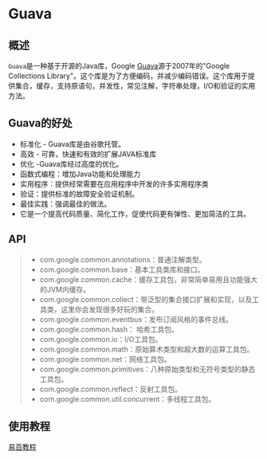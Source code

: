 # Guava

## 概述

`Guava`是一种基于开源的Java库，Google [Guava](https://so.csdn.net/so/search?q=Guava&spm=1001.2101.3001.7020)源于2007年的"Google Collections Library"。这个库是为了方便编码，并减少编码错误。这个库用于提供集合，缓存，支持原语句，并发性，常见注解，字符串处理，I/O和验证的实用方法。

## Guava的好处

+ 标准化 - Guava库是由谷歌托管。
+ 高效 - 可靠，快速和有效的扩展JAVA标准库
+ 优化 -Guava库经过高度的优化。
+ 函数式编程：增加Java功能和处理能力
+ 实用程序：提供经常需要在应用程序中开发的许多实用程序类
+ 验证：提供标准的故障安全验证机制。
+ 最佳实践：强调最佳的做法。
+ 它是一个提高代码质量、简化工作，促使代码更有弹性、更加简洁的工具。

## API

> + com.google.common.annotations：普通注解类型。
> + com.google.common.base：基本工具类库和接口。
> + com.google.common.cache：缓存工具包，非常简单易用且功能强大的JVM内缓存。
> + com.google.common.collect：带泛型的集合接口扩展和实现，以及工具类，这里你会发现很多好玩的集合。
> + com.google.common.eventbus：发布订阅风格的事件总线。
> + com.google.common.hash： 哈希工具包。
> + com.google.common.io：I/O工具包。
> + com.google.common.math：原始算术类型和超大数的运算工具包。
> + com.google.common.net：网络工具包。
> + com.google.common.primitives：八种原始类型和无符号类型的静态工具包。
> + com.google.common.reflect：反射工具包。
> + com.google.common.util.concurrent：多线程工具包。

## 使用教程

[易百教程](https://www.yiibai.com/guava/guava_preconditions_class.html)
